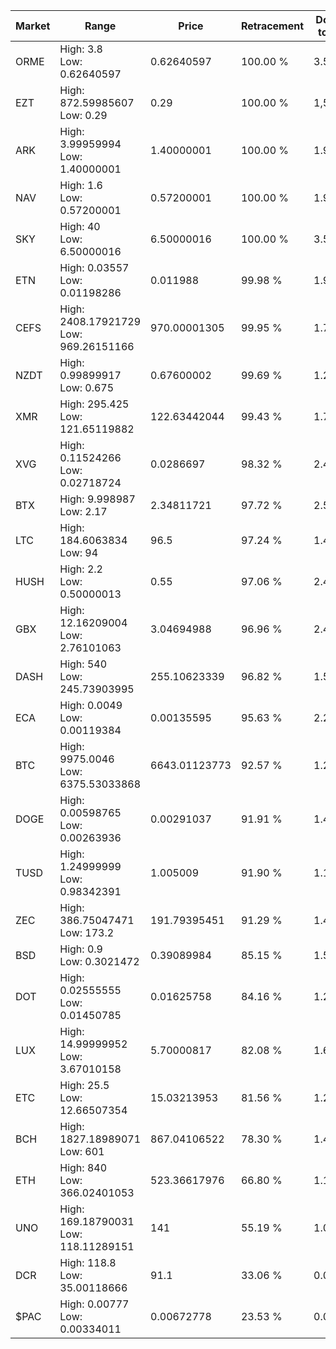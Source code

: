 | Market | Range | Price| Retracement | Doubles to 50% |
| --- | --- | --- | --- | --- |
| ORME | High: 3.8<br />Low: 0.62640597 | 0.62640597 | 100.00 % | 3.53 |
| EZT | High: 872.59985607<br />Low: 0.29 | 0.29 | 100.00 % | 1,504.98 |
| ARK | High: 3.99959994<br />Low: 1.40000001 | 1.40000001 | 100.00 % | 1.93 |
| NAV | High: 1.6<br />Low: 0.57200001 | 0.57200001 | 100.00 % | 1.90 |
| SKY | High: 40<br />Low: 6.50000016 | 6.50000016 | 100.00 % | 3.58 |
| ETN | High: 0.03557<br />Low: 0.01198286 | 0.011988 | 99.98 % | 1.98 |
| CEFS | High: 2408.17921729<br />Low: 969.26151166 | 970.00001305 | 99.95 % | 1.74 |
| NZDT | High: 0.99899917<br />Low: 0.675 | 0.67600002 | 99.69 % | 1.24 |
| XMR | High: 295.425<br />Low: 121.65119882 | 122.63442044 | 99.43 % | 1.70 |
| XVG | High: 0.11524266<br />Low: 0.02718724 | 0.0286697 | 98.32 % | 2.48 |
| BTX | High: 9.998987<br />Low: 2.17 | 2.34811721 | 97.72 % | 2.59 |
| LTC | High: 184.6063834<br />Low: 94 | 96.5 | 97.24 % | 1.44 |
| HUSH | High: 2.2<br />Low: 0.50000013 | 0.55 | 97.06 % | 2.45 |
| GBX | High: 12.16209004<br />Low: 2.76101063 | 3.04694988 | 96.96 % | 2.45 |
| DASH | High: 540<br />Low: 245.73903995 | 255.10623339 | 96.82 % | 1.54 |
| ECA | High: 0.0049<br />Low: 0.00119384 | 0.00135595 | 95.63 % | 2.25 |
| BTC | High: 9975.0046<br />Low: 6375.53033868 | 6643.01123773 | 92.57 % | 1.23 |
| DOGE | High: 0.00598765<br />Low: 0.00263936 | 0.00291037 | 91.91 % | 1.48 |
| TUSD | High: 1.24999999<br />Low: 0.98342391 | 1.005009 | 91.90 % | 1.11 |
| ZEC | High: 386.75047471<br />Low: 173.2 | 191.79395451 | 91.29 % | 1.46 |
| BSD | High: 0.9<br />Low: 0.3021472 | 0.39089984 | 85.15 % | 1.54 |
| DOT | High: 0.02555555<br />Low: 0.01450785 | 0.01625758 | 84.16 % | 1.23 |
| LUX | High: 14.99999952<br />Low: 3.67010158 | 5.70000817 | 82.08 % | 1.64 |
| ETC | High: 25.5<br />Low: 12.66507354 | 15.03213953 | 81.56 % | 1.27 |
| BCH | High: 1827.18989071<br />Low: 601 | 867.04106522 | 78.30 % | 1.40 |
| ETH | High: 840<br />Low: 366.02401053 | 523.36617976 | 66.80 % | 1.15 |
| UNO | High: 169.18790031<br />Low: 118.11289151 | 141 | 55.19 % | 1.02 |
| DCR | High: 118.8<br />Low: 35.00118666 | 91.1 | 33.06 % | 0.00 |
| $PAC | High: 0.00777<br />Low: 0.00334011 | 0.00672778 | 23.53 % | 0.00 |
